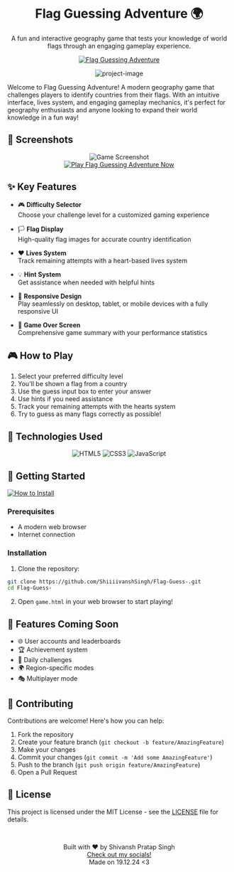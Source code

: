 <a name="readme-top"></a>

<div align="center">
  <h1>Flag Guessing Adventure 🌍</h1>
  <p>A fun and interactive geography game that tests your knowledge of world flags through an engaging gameplay experience.</p>
  
  <a href="https://shiiiivanshsingh.github.io/Flag-Guess-/game.html"><img src="https://img.shields.io/badge/Flag_Guessing_Adventure-0066FF?style=for-the-badge&logo=github&logoColor=white" alt="Flag Guessing Adventure"></a>

  <p align="center"><img src="https://socialify.git.ci/ShiiiivanshSingh/Flag-Guess-/image?description=1&amp;language=1&amp;name=1&amp;owner=1&amp;pattern=Brick+Wall&amp;theme=Dark" alt="project-image"></p>
</div>

Welcome to Flag Guessing Adventure! A modern geography game that challenges players to identify countries from their flags. With an intuitive interface, lives system, and engaging gameplay mechanics, it's perfect for geography enthusiasts and anyone looking to expand their world knowledge in a fun way!




## 🌟 Screenshots

<div align="center">
  <img src="https://github.com/user-attachments/assets/79bf9491-a31e-48a3-b45e-cb1cff4a976f" alt="Game Screenshot">
</div>

<div align="center">
  <a href="https://shiiiivanshsingh.github.io/Flag-Guess-/game.html"><img src="https://img.shields.io/badge/🌍%20Play%20Flag%20Guessing%20Adventure%20Now-4285F4?style=for-the-badge" alt="Play Flag Guessing Adventure Now"></a>
</div>





## ✨ Key Features

* 🎮 **Difficulty Selector**
  </br>Choose your challenge level for a customized gaming experience

* 🏳️ **Flag Display**
  </br>High-quality flag images for accurate country identification

* ❤️ **Lives System**
  </br>Track remaining attempts with a heart-based lives system

* 💡 **Hint System**
  </br>Get assistance when needed with helpful hints

* 📱 **Responsive Design**
  </br>Play seamlessly on desktop, tablet, or mobile devices with a fully responsive UI

* 🎯 **Game Over Screen**
  </br>Comprehensive game summary with your performance statistics

## 🎮 How to Play

1. Select your preferred difficulty level
2. You'll be shown a flag from a country
3. Use the guess input box to enter your answer
4. Use hints if you need assistance
5. Track your remaining attempts with the hearts system
6. Try to guess as many flags correctly as possible!

## 🔧 Technologies Used

<div align="center">
  <img src="https://img.shields.io/badge/HTML5-E34F26?style=for-the-badge&logo=html5&logoColor=white" alt="HTML5">
  <img src="https://img.shields.io/badge/CSS3-1572B6?style=for-the-badge&logo=css3&logoColor=white" alt="CSS3">
  <img src="https://img.shields.io/badge/JavaScript-F7DF1E?style=for-the-badge&logo=javascript&logoColor=black" alt="JavaScript">
</div>

## 🚀 Getting Started

<a href="#-getting-started"><img src="https://img.shields.io/badge/🔧%20How%20to%20Install-808080?style=for-the-badge" alt="How to Install"></a>

### Prerequisites
- A modern web browser
- Internet connection

### Installation
1. Clone the repository:
```bash
git clone https://github.com/ShiiiivanshSingh/Flag-Guess-.git
cd Flag-Guess-
```

2. Open `game.html` in your web browser to start playing!

## 🎯 Features Coming Soon

* 🌐 User accounts and leaderboards
* 🏆 Achievement system
* 🔄 Daily challenges
* 🌍 Region-specific modes
* 🎭 Multiplayer mode

## 🤝 Contributing

Contributions are welcome! Here's how you can help:

1. Fork the repository
2. Create your feature branch (`git checkout -b feature/AmazingFeature`)
3. Make your changes
4. Commit your changes (`git commit -m 'Add some AmazingFeature'`)
5. Push to the branch (`git push origin feature/AmazingFeature`)
6. Open a Pull Request

## 📄 License

This project is licensed under the MIT License - see the [LICENSE](LICENSE) file for details.



<div align="center">
<br>

Built with ♥️ by Shivansh Pratap Singh
<br>
<a href="https://linktr.ee/ShivanshPratapSingh">Check out my socials!</a>
<br>
Made on 19.12.24 <3
</div>
